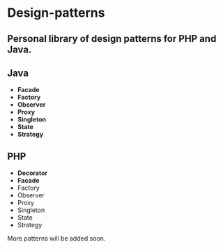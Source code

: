 Design-patterns
===============
Personal library of design patterns for PHP and Java.
-
Java
-
- **Facade**
- **Factory**
- **Observer**
- **Proxy**
- **Singleton**
- **State**
- **Strategy**

PHP
-
- **Decorator**
- **Facade**
- Factory
- Observer
- Proxy
- Singleton
- State
- Strategy

More patterns will be added soon.
